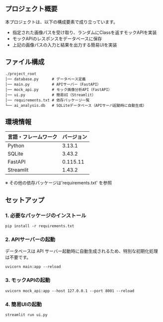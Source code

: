## プロジェクト概要
本プロジェクトは、以下の構成要素で成り立っています。
- 指定された画像パスを受け取り、ランダムにClassを返すモックAPIを実装
- モックAPIのレスポンスをデータベースに保存
- 上記の画像パスの入力と結果を出力する簡易UIを実装

## ファイル構成
```
./project_root
│── database.py      # データベース定義
│── main.py          # APIサーバー（FastAPI）
│── mock_api.py      # モック画像分析API（FastAPI）
│── ui.py            # 簡易UI（Streamlit）
│── requirements.txt # 依存パッケージ一覧
└── ai_analysis.db   # SQLiteデータベース（APIサーバ起動時に自動生成）
```

## 環境情報
| 言語・フレームワーク | バージョン |
| -------------------- | ---------- |
| Python                | 3.13.1       |
| SQLite                | 3.43.2     |
| FastAPI           | 0.115.11     |
| Streamlit              | 1.43.2   |

※ その他の依存パッケージは'requirements.txt' を参照

## セットアップ
### 1. 必要なパッケージのインストール
```
pip install -r requirements.txt
```
### 2. APIサーバーの起動
データベースは API サーバー起動時に自動生成されるため、特別な初期化処理は不要です。
```
uvicorn main:app --reload
```
### 3. モックAPIの起動
```
uvicorn mock_api:app --host 127.0.0.1 --port 8001 --reload
```
### 4. 簡易UIの起動
```
streamlit run ui.py
```

